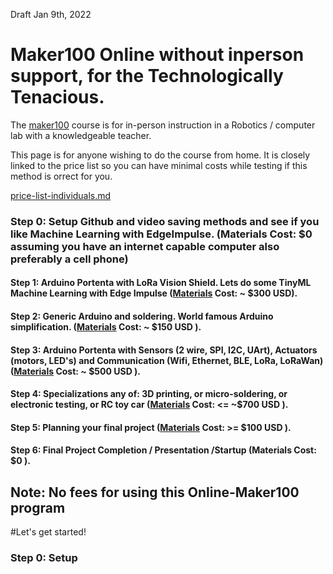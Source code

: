 Draft Jan 9th, 2022


# Maker100 Online without inperson support, for the Technologically Tenacious.

The [maker100](https://github.com/hpssjellis/maker100) course is for in-person instruction in a Robotics / computer lab with a knowledgeable teacher.

This page is for anyone wishing to do the course from home. It is closely linked to the price list so you can have minimal costs while testing if this method is  orrect for you.

[price-list-individuals.md](price-list-individuals.md)

### Step 0: Setup Github and video saving methods and see if you like Machine Learning with EdgeImpulse. (Materials Cost: $0 assuming you have an internet capable computer also preferably a cell phone)

####  Step 1: Arduino Portenta with LoRa Vision Shield. Lets do some TinyML Machine Learning with Edge Impulse  ([Materials](price-list-individuals.md#step-1-machine-learning-with-the-portentah7-and-lora-vision-shield-on-edgeimpulsecom) Cost: ~ $300 USD).

####  Step 2: Generic Arduino and soldering. World famous Arduino simplification.  ([Materials](price-list-individuals.md#step-2-generic-sensor-and-arduino-equipment) Cost: ~ $150 USD ).

####  Step 3: Arduino Portenta with Sensors (2 wire, SPI, I2C, UArt), Actuators (motors, LED's) and Communication (Wifi, Ethernet, BLE, LoRa, LoRaWan) ([Materials](price-list-individuals.md#step-3-maker100-sensors-and-motors-actuators) Cost: ~ $500 USD ).

####  Step 4: Specializations any of: 3D printing, or micro-soldering, or electronic testing, or RC toy car ([Materials](price-list-individuals.md#step-4-technology-equipment-based-on-interests) Cost: <= ~$700 USD   ).

####  Step 5: Planning your final project ([Materials](price-list-individuals.md#step-1-machine-learning-with-the-portentah7-and-lora-vision-shield-on-edgeimpulsecom-) Cost: >= $100 USD  ).

####  Step 6: Final Project Completion / Presentation /Startup (Materials Cost: $0 ).

## Note: No fees for using this Online-Maker100 program


#Let's get started!

### Step 0: Setup









